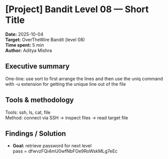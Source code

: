 # [Project] Bandit Level 08 — Short Title
**Date:** 2025-10-04  
**Target:** OverTheWire Bandit (level 08)  
**Time spent:** 5 min  
**Author:** Aditya Mishra

## Executive summary
One-line: use sort to first arrange the lines and then use the uniq command with -u extension for getting the unique line out of the file

## Tools & methodology
Tools: ssh, ls, cat, file  
Method: connect via SSH → inspect files → read target file

## Findings / Solution
- **Goal:** retrieve password for next level  
 pass = dfwvzFQi4mU0wfNbFOe9RoWskMLg7eEc